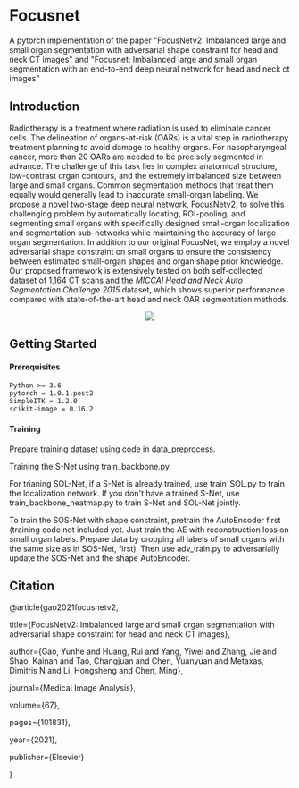 # Focusnet
A pytorch implementation of the paper "FocusNetv2: Imbalanced large and small organ segmentation with adversarial shape constraint for head and neck CT images" and "Focusnet: Imbalanced large and small organ segmentation with an end-to-end deep neural network for head and neck ct images"

## Introduction

Radiotherapy is a treatment where radiation is used to eliminate cancer cells. The delineation of organs-at-risk (OARs) is a vital step in radiotherapy treatment planning to avoid damage to healthy organs. For nasopharyngeal cancer, more than 20 OARs are needed to be precisely segmented in advance. The challenge of this task lies in complex anatomical structure, low-contrast organ contours, and the extremely imbalanced size between large and small organs. Common segmentation methods that treat them equally would generally lead to inaccurate small-organ labeling. We propose a novel two-stage deep neural network, FocusNetv2, to solve this challenging problem by automatically locating, ROI-pooling, and segmenting small organs with specifically designed small-organ localization and segmentation sub-networks while maintaining the accuracy of large organ segmentation. In addition to our original FocusNet, we employ a novel adversarial shape constraint on small organs to ensure the consistency between estimated small-organ shapes and organ shape prior knowledge. Our proposed framework is extensively tested on both self-collected dataset of 1,164 CT scans and the *MICCAI Head and Neck Auto Segmentation Challenge 2015* dataset, which shows superior performance compared with state-of-the-art head and neck OAR segmentation methods.

<div align=center>

<img src="https://raw.githubusercontent.com/yhygao/focusnet-v2/main/fig/framework.PNG" />

</div>

## Getting Started
#### Prerequisites
```
Python >= 3.6
pytorch = 1.0.1.post2
SimpleITK = 1.2.0
scikit-image = 0.16.2
```


#### Training
Prepare training dataset using code in data_preprocess.


Training the S-Net using train_backbone.py

For trianing SOL-Net, if a S-Net is already trained, use train_SOL.py to train the localization network. If you don't have a trained S-Net, use train_backbone_heatmap.py to train S-Net and SOL-Net jointly.

To train the SOS-Net with shape constraint, pretrain the AutoEncoder first (training code not included yet. Just train the AE with reconstruction loss on small organ labels. Prepare data by cropping all labels of small organs with the same size as in SOS-Net, first). Then use adv_train.py to adversarially update the SOS-Net and the shape AutoEncoder.




## Citation

@article{gao2021focusnetv2,

title={FocusNetv2: Imbalanced large and small organ segmentation with adversarial shape constraint for head and neck CT images},

author={Gao, Yunhe and Huang, Rui and Yang, Yiwei and Zhang, Jie and Shao, Kainan and Tao, Changjuan and Chen, Yuanyuan and Metaxas, Dimitris N and Li, Hongsheng and Chen, Ming},

journal={Medical Image Analysis},

volume={67},

pages={101831},

year={2021},

publisher={Elsevier}

}

